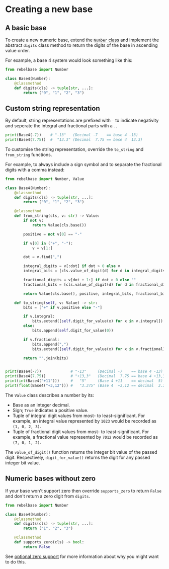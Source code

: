 # Creating a new base

## A basic base

To create a new numeric base, extend the [`Number` class](./number.md) and implement the abstract `digits` class method to return the digits of the base in ascending value order.

For example, a base 4 system would look something like this:

```python
from rebelbase import Number

class Base4(Number):
    @classmethod
    def digits(cls) -> tuple[str, ...]:
        return ("0", "1", "2", "3")
```

## Custom string representation

By default, string representations are prefixed with `-` to indicate negativity and seperate the integral and fractional parts with a `.`.

```python
print(Base4(-7))    # "-13"   (Decimal -7    == base 4 -13)
print(Base4(7.75))  #  "13.3" (Decimal  7.75 == base 4  13.3)
```

To customise the string representation, override the `to_string` and `from_string` functions.

For example, to always include a sign symbol and to separate the fractional digits with a comma instead:

```python
from rebelbase import Number, Value

class Base4(Number):
    @classmethod
    def digits(cls) -> tuple[str, ...]:
        return ("0", "1", "2", "3")

    @classmethod
    def from_string(cls, v: str) -> Value:
        if not v:
            return Value(cls.base())

        positive = not v[0] == "-"

        if v[0] in ("+", "-"):
            v = v[1:]

        dot = v.find(",")

        integral_digits = v[:dot] if dot > 0 else v
        integral_bits = [cls.value_of_digit(d) for d in integral_digits]

        fractional_digits = v[dot + 1:] if dot > 0 else ""
        fractional_bits = [cls.value_of_digit(d) for d in fractional_digits]

        return Value(cls.base(), positive, integral_bits, fractional_bits)

    def to_string(self, v: Value) -> str:
        bits = ["+" if v.positive else "-"]

        if v.integral:
            bits.extend([self.digit_for_value(x) for x in v.integral])
        else:
            bits.append(self.digit_for_value(0))

        if v.fractional:
            bits.append(",")
            bits.extend([self.digit_for_value(x) for x in v.fractional])

        return "".join(bits)


print(Base4(-7))             # "-13"     (Decimal -7    == base 4 -13)
print(Base4(7.75))           # "+13,3"   (Decimal  7.75 == base 4 +13,3)
print(int(Base4("+11")))     #   "5"     (Base 4 +11    == decimal  5)
print(float(Base4("+3,12"))) #   "3.375" (Base 4  +3,12 == decimal  3.375)
```

The `Value` class describes a number by its:

- Base as an integer decimal.
- Sign; `True` indicates a positive value.
- Tuple of integral digit values from most- to least-significant. For example, an integral value represented by `1023` would be recorded as `(1, 0, 2, 3)`.
- Tuple of fractional digit values from most- to least-significant. For example, a fractional value represented by `7012` would be recorded as `(7, 0, 1, 2)`.

The `value_of_digit()` function returns the integer bit value of the passed digit. Respectively, `digit_for_value()` returns the digit for any passed integer bit value.

## Numeric bases without zero

If your base won't support zero then override `supports_zero` to return `False` and don't return a zero digit from `digits`.

```python
from rebelbase import Number

class Base4(Number):
    @classmethod
    def digits(cls) -> tuple[str, ...]:
        return ("1", "2", "3")

    @classmethod
    def supports_zero(cls) -> bool:
        return False
```

See [optional zero support](./optional-zero.md) for more information about why you might want to do this.
